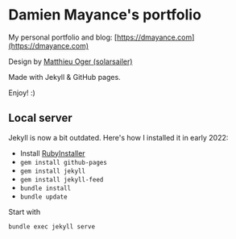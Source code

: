 # Damien Mayance's portfolio

My personal portfolio and blog: [https://dmayance.com](https://dmayance.com)

Design by [Matthieu Oger (solarsailer)](https://github.com/solarsailer)

Made with Jekyll & GitHub pages.

Enjoy! :)

## Local server

Jekyll is now a bit outdated. Here's how I installed it in early 2022:

- Install [RubyInstaller](https://rubyinstaller.org/)
- `gem install github-pages`
- `gem install jekyll`
- `gem install jekyll-feed`
- `bundle install`
- `bundle update`

Start with

`bundle exec jekyll serve`